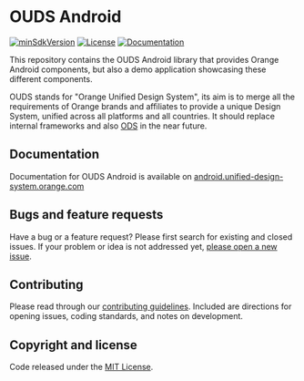 # OUDS Android

[![minSdkVersion](https://img.shields.io/badge/minSdkVersion-21-yellowgreen?logo=android&logoColor=white)](https://apilevels.com)
[![License](https://img.shields.io/github/license/Orange-OpenSource/ouds-android)](LICENSE)
[![Documentation](https://img.shields.io/badge/documentation-7F52FF?logo=kotlin&logoColor=white)](https://android.unified-design-system.orange.com/)

This repository contains the OUDS Android library that provides Orange Android components, but also a demo application showcasing these different components.

OUDS stands for "Orange Unified Design System", its aim is to merge all the requirements of Orange brands and affiliates to provide a unique Design System, unified across all platforms and all countries.
It should replace internal frameworks and also [ODS](https://github.com/Orange-OpenSource/ods-android) in the near future.

## Documentation

Documentation for OUDS Android is available on [android.unified-design-system.orange.com](https://android.unified-design-system.orange.com/)

<!-- TODO ## Get started with OUDS Android -->

## Bugs and feature requests

Have a bug or a feature request? Please first search for existing and closed issues. If your problem or idea is not addressed
yet, [please open a new issue](https://github.com/Orange-OpenSource/ouds-android/issues/new/choose).

## Contributing

Please read through our [contributing guidelines](https://github.com/Orange-OpenSource/ouds-android/blob/main/CONTRIBUTING.md).
Included are directions for opening issues, coding standards, and notes on development.

## Copyright and license

Code released under the [MIT License](https://github.com/Orange-OpenSource/ouds-android/blob/main/LICENSE).

